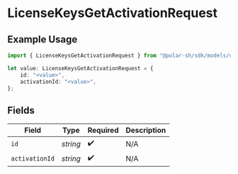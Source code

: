 # LicenseKeysGetActivationRequest

## Example Usage

```typescript
import { LicenseKeysGetActivationRequest } from "@polar-sh/sdk/models/operations";

let value: LicenseKeysGetActivationRequest = {
    id: "<value>",
    activationId: "<value>",
};
```

## Fields

| Field              | Type               | Required           | Description        |
| ------------------ | ------------------ | ------------------ | ------------------ |
| `id`               | *string*           | :heavy_check_mark: | N/A                |
| `activationId`     | *string*           | :heavy_check_mark: | N/A                |
